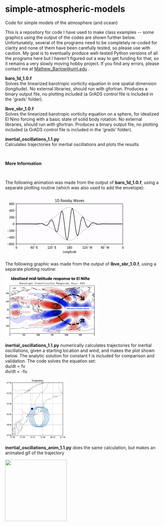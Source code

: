 # simple-atmospheric-models
Code for simple models of the atmosphere (and ocean)

This is a repository for code I have used to make class examples -- some graphics using the output of the codes are shown further below. Unfortunately, several of the programs need to be completely re-coded for clarity and none of them have been carefully tested, so please use with caution. My goal is to eventually produce well-tested Python versions of all the programs here but I haven't figured out a way to get funding for that, so it remains a very slowly moving hobby project. If you find any errors, please contact me at Mathew_Barlow@uml.edu .

<b>baro_1d_1.0.f</b>
</br>Solves the linearized barotropic vorticity equation in one spatial dimension (longitude). No external libraries, should run with gfortran. Produces a binary output file, no plotting included (a GrADS control file is included in the 'grads' folder).

<b>lbve_sbr_1.0.f</b>
</br>Solves the linearized barotropic vorticity equation on a sphere, for idealized El Nino forcing with a basic state of solid body rotation. No external libraries, should run with gfortran. Produces a binary output file, no plotting included (a GrADS control file is included in the 'grads' folder).

<b>inertial_oscillations_1.1.py</b>
</br>Calculates trajectories for inertial oscillations and plots the results.

</br>

<b>More Information</b>

</br>

The following animation was made from the output of <b>baro_1d_1.0.f</b>, using a separate plotting routine (which was also used to add the envelope):

<img src="output-figures-animation/baro_anim_2.gif" width="400" height="200">

The following graphic was made from the output of <b>lbve_sbr_1.0.f</b>, using a separate plotting routine:

<img src="output-figures-animation/lbve_enso.png" width="300" height="200">

<b>inertial_oscillations_1.1.py</b> numerically calculates trajectories for inertial oscillations, given a starting location and wind, and makes the plot shown below.  The analytic solution for constant f is included for comparison and validation. The code solves the equation set:  <br> du/dt = fv
<br> dv/dt = -fu

<img src="output-figures-animation/traj.png" width="200" height="200">

<b>inertial_oscillations_anim_1.1.py</b> does the same calculation, but makes an animated gif of the trajectory

<img src="output-figures-animation/inert.gif" width="200" height="200">


